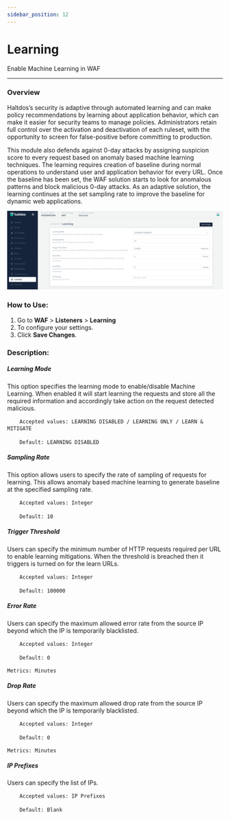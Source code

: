 ```yaml
---
sidebar_position: 12
---
```


# Learning
Enable Machine Learning in WAF

---

### Overview 

Haltdos’s security is adaptive through automated learning and can make policy recommendations by learning about application behavior, which can make it easier for security teams to manage policies. Administrators retain full control over the activation and deactivation of each ruleset, with the opportunity to screen for false-positive before committing to production.

This module also defends against 0-day attacks by assigning suspicion score to every request based on anomaly based machine learning techniques. The learning requires creation of baseline during normal operations to understand user and application behavior for every URL. Once the baseline has been set, the WAF solution starts to look for anomalous patterns and block malicious 0-day attacks. As an adaptive solution, the learning continues at the set sampling rate to improve the baseline for dynamic web applications.

![learning](/img/waf/v7/docs/learning.png)

### How to Use:

1. Go to **WAF** > **Listeners** > **Learning**
2. To configure your settings. 
3. Click **Save Changes**.

### Description:

##### **Learning Mode**

This option specifies the learning mode to enable/disable Machine Learning. When enabled it will start learning the requests and store all the required information and accordingly take action on the request detected malicious.

```
    Accepted values: LEARNING DISABLED / LEARNING ONLY / LEARN & MITIGATE

    Default: LEARNING DISABLED 
```


##### **Sampling Rate**

This option allows users to specify the rate of sampling of requests for learning. This allows anomaly based machine learning to generate baseline at the specified sampling rate.

```
    Accepted values: Integer

    Default: 10 
```


##### **Trigger Threshold**

Users can specify the minimum number of HTTP requests required per URL to enable learning mitigations. When the threshold is breached then it triggers is turned on for the learn URLs.

```
    Accepted values: Integer

    Default: 100000 
```


##### **Error Rate**

Users can specify the maximum allowed error rate from the source IP beyond which the IP is temporarily blacklisted.

```
    Accepted values: Integer

    Default: 0 
```


    Metrics: Minutes

##### **Drop Rate**

Users can specify the maximum allowed drop rate from the source IP beyond which the IP is temporarily blacklisted.

```
    Accepted values: Integer

    Default: 0 
```


    Metrics: Minutes
    
##### **IP Prefixes**

Users can specify the list of IPs.

```
    Accepted values: IP Prefixes 

    Default: Blank
```

